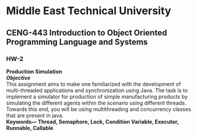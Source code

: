 # Middle East Technical University
## CENG-443 Introduction to Object Oriented Programming Language and Systems
### HW-2

**Production Simulation**\
***Objective***\
This assignment aims to make one familiarized with the development of multi-threaded applications
and synchronization using Java. The task is to implement a simulator for production of
simple manufacturing products by simulating the different agents within the scenario using
different threads. Towards this end, you will be using multithreading and concurrency classes
that are present in java.\
**Keywords— Thread, Semaphore, Lock, Condition Variable, Executor, Runnable, Callable**




